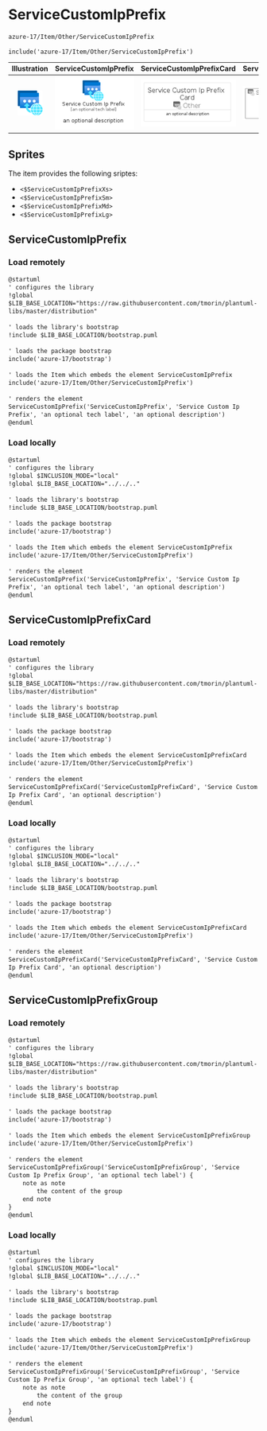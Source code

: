 # ServiceCustomIpPrefix


```text
azure-17/Item/Other/ServiceCustomIpPrefix
```

```text
include('azure-17/Item/Other/ServiceCustomIpPrefix')
```



| Illustration | ServiceCustomIpPrefix | ServiceCustomIpPrefixCard | ServiceCustomIpPrefixGroup |
| :---: | :---: | :---: | :---: |
| ![illustration for Illustration](../../../azure-17/Item/Other/ServiceCustomIpPrefix.png) | ![illustration for ServiceCustomIpPrefix](../../../azure-17/Item/Other/ServiceCustomIpPrefix.Local.png) | ![illustration for ServiceCustomIpPrefixCard](../../../azure-17/Item/Other/ServiceCustomIpPrefixCard.Local.png) | ![illustration for ServiceCustomIpPrefixGroup](../../../azure-17/Item/Other/ServiceCustomIpPrefixGroup.Local.png) |



## Sprites
The item provides the following sriptes:

- `<$ServiceCustomIpPrefixXs>`
- `<$ServiceCustomIpPrefixSm>`
- `<$ServiceCustomIpPrefixMd>`
- `<$ServiceCustomIpPrefixLg>`





## ServiceCustomIpPrefix

### Load remotely
```plantuml
@startuml
' configures the library
!global $LIB_BASE_LOCATION="https://raw.githubusercontent.com/tmorin/plantuml-libs/master/distribution"

' loads the library's bootstrap
!include $LIB_BASE_LOCATION/bootstrap.puml

' loads the package bootstrap
include('azure-17/bootstrap')

' loads the Item which embeds the element ServiceCustomIpPrefix
include('azure-17/Item/Other/ServiceCustomIpPrefix')

' renders the element
ServiceCustomIpPrefix('ServiceCustomIpPrefix', 'Service Custom Ip Prefix', 'an optional tech label', 'an optional description')
@enduml
```

### Load locally
```plantuml
@startuml
' configures the library
!global $INCLUSION_MODE="local"
!global $LIB_BASE_LOCATION="../../.."

' loads the library's bootstrap
!include $LIB_BASE_LOCATION/bootstrap.puml

' loads the package bootstrap
include('azure-17/bootstrap')

' loads the Item which embeds the element ServiceCustomIpPrefix
include('azure-17/Item/Other/ServiceCustomIpPrefix')

' renders the element
ServiceCustomIpPrefix('ServiceCustomIpPrefix', 'Service Custom Ip Prefix', 'an optional tech label', 'an optional description')
@enduml
```

## ServiceCustomIpPrefixCard

### Load remotely
```plantuml
@startuml
' configures the library
!global $LIB_BASE_LOCATION="https://raw.githubusercontent.com/tmorin/plantuml-libs/master/distribution"

' loads the library's bootstrap
!include $LIB_BASE_LOCATION/bootstrap.puml

' loads the package bootstrap
include('azure-17/bootstrap')

' loads the Item which embeds the element ServiceCustomIpPrefixCard
include('azure-17/Item/Other/ServiceCustomIpPrefix')

' renders the element
ServiceCustomIpPrefixCard('ServiceCustomIpPrefixCard', 'Service Custom Ip Prefix Card', 'an optional description')
@enduml
```

### Load locally
```plantuml
@startuml
' configures the library
!global $INCLUSION_MODE="local"
!global $LIB_BASE_LOCATION="../../.."

' loads the library's bootstrap
!include $LIB_BASE_LOCATION/bootstrap.puml

' loads the package bootstrap
include('azure-17/bootstrap')

' loads the Item which embeds the element ServiceCustomIpPrefixCard
include('azure-17/Item/Other/ServiceCustomIpPrefix')

' renders the element
ServiceCustomIpPrefixCard('ServiceCustomIpPrefixCard', 'Service Custom Ip Prefix Card', 'an optional description')
@enduml
```

## ServiceCustomIpPrefixGroup

### Load remotely
```plantuml
@startuml
' configures the library
!global $LIB_BASE_LOCATION="https://raw.githubusercontent.com/tmorin/plantuml-libs/master/distribution"

' loads the library's bootstrap
!include $LIB_BASE_LOCATION/bootstrap.puml

' loads the package bootstrap
include('azure-17/bootstrap')

' loads the Item which embeds the element ServiceCustomIpPrefixGroup
include('azure-17/Item/Other/ServiceCustomIpPrefix')

' renders the element
ServiceCustomIpPrefixGroup('ServiceCustomIpPrefixGroup', 'Service Custom Ip Prefix Group', 'an optional tech label') {
    note as note
        the content of the group
    end note
}
@enduml
```

### Load locally
```plantuml
@startuml
' configures the library
!global $INCLUSION_MODE="local"
!global $LIB_BASE_LOCATION="../../.."

' loads the library's bootstrap
!include $LIB_BASE_LOCATION/bootstrap.puml

' loads the package bootstrap
include('azure-17/bootstrap')

' loads the Item which embeds the element ServiceCustomIpPrefixGroup
include('azure-17/Item/Other/ServiceCustomIpPrefix')

' renders the element
ServiceCustomIpPrefixGroup('ServiceCustomIpPrefixGroup', 'Service Custom Ip Prefix Group', 'an optional tech label') {
    note as note
        the content of the group
    end note
}
@enduml
```

